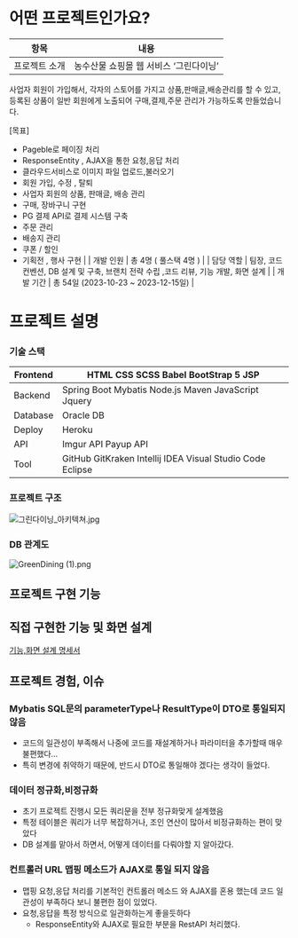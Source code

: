 # 어떤 프로젝트인가요?

| 항목 | 내용 |
| --- | --- |
| 프로젝트 소개 | 농수산물 쇼핑몰 웹 서비스 ‘그린다이닝’
사업자 회원이 가입해서, 각자의 스토어를 가지고 상품,판매글,배송관리를 할 수 있고, 등록된 상품이 일반 회원에게 노출되어 구매,결제,주문 관리가 가능하도록 만들었습니다. 

[목표]
- Pageble로 페이징 처리
- ResponseEntity , AJAX을 통한 요청,응답 처리
- 클라우드서비스로 이미지 파일 업로드,불러오기
- 회원 가입, 수정 , 탈퇴
- 사업자 회원의 상품, 판매글, 배송 관리
- 구매, 장바구니 구현
- PG 결제 API로 결제 시스템 구축
- 주문 관리
- 배송지 관리
- 쿠폰 / 할인
- 기획전 , 행사 구현
 |
| 개발 인원 | 총 4명 ( 풀스택 4명 ) |
| 담당 역할 | 팀장, 코드 컨벤션, DB 설계 및 구축, 브랜치 전략 수립 ,코드 리뷰, 기능 개발, 화면 설계 |
| 개발 기간 | 총 54일 (2023-10-23 ~ 2023-12-15일) |

# 프로젝트 설명

### 기술 스택

| Frontend | HTML CSS SCSS Babel BootStrap 5 JSP |
| --- | --- |
| Backend | Spring Boot Mybatis Node.js Maven JavaScript Jquery |
| Database | Oracle DB  |
| Deploy | Heroku |
| API | Imgur API Payup API |
| Tool | GitHub GitKraken Intellij IDEA Visual Studio Code Eclipse |

### 프로젝트 구조

![그린다이닝_아키텍쳐.jpg](https://prod-files-secure.s3.us-west-2.amazonaws.com/a281f0f1-8fe0-4c6c-aa62-9f38b4b4811a/7e59918b-a791-468b-ae86-474f99401570/%EA%B7%B8%EB%A6%B0%EB%8B%A4%EC%9D%B4%EB%8B%9D_%EC%95%84%ED%82%A4%ED%85%8D%EC%B3%90.jpg)

### DB 관계도

![GreenDining (1).png](https://prod-files-secure.s3.us-west-2.amazonaws.com/a281f0f1-8fe0-4c6c-aa62-9f38b4b4811a/6af084a1-8391-48a9-a2bc-9a1a71f02cb2/GreenDining_(1).png)

## 프로젝트 구현 기능

## 직접 구현한 기능 및 화면 설계

[기능,화면 설계 명세서 ](https://www.notion.so/366f58059aa0478f8f8bbd8704268c39?pvs=21)

## 프로젝트 경험, 이슈

### Mybatis SQL문의 parameterType나 ResultType이 DTO로 통일되지 않음

- 코드의 일관성이 부족해서 나중에 코드를 재설계하거나 파라미터을 추가할때 매우 불편했다…
- 특히 변경에 취약하기 때문에, 반드시 DTO로 통일해야 겠다는 생각이 들었다.

### 데이터 정규화,비정규화

- 초기 프로젝트 진행시 모든 쿼리문을 전부 정규화맞게 설계했음
- 특정 테이블은 쿼리가 너무 복잡하거나, 조인 연산이 많아서 비정규화하는 편이 맞았다
- DB 설계를 맡아서 하면서, 어떻게 데이터를 다뤄야할 지 알아갔다.

### 컨트롤러 URL 맵핑 메소드가 AJAX로 통일 되지 않음

- 맵핑 요청,응답 처리를 기본적인 컨트롤러 메소드 와 AJAX를 혼용 했는데 코드 일관성이 부족하다 보니 불편한 점이 있었다.
- 요청,응답을 특정 방식으로 일관화하는게 좋을듯하다
    - ResponseEntity와 AJAX로 필요한 부분을 RestAPI 처리했다.
